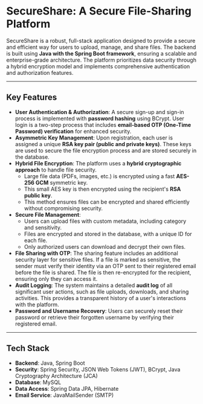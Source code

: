 # SecureShare: A Secure File-Sharing Platform

SecureShare is a robust, full-stack application designed to provide a secure and efficient way for users to upload, manage, and share files. The backend is built using **Java with the Spring Boot framework**, ensuring a scalable and enterprise-grade architecture. The platform prioritizes data security through a hybrid encryption model and implements comprehensive authentication and authorization features.

***

## Key Features

* **User Authentication & Authorization**: A secure sign-up and sign-in process is implemented with **password hashing** using BCrypt. User login is a two-step process that includes **email-based OTP (One-Time Password) verification** for enhanced security.
* **Asymmetric Key Management**: Upon registration, each user is assigned a unique **RSA key pair (public and private keys)**. These keys are used to secure the file encryption process and are stored securely in the database.
* **Hybrid File Encryption**: The platform uses a **hybrid cryptographic approach** to handle file security.
    * Large file data (PDFs, images, etc.) is encrypted using a fast **AES-256 GCM** symmetric key.
    * This small AES key is then encrypted using the recipient's **RSA public key**.
    * This method ensures files can be encrypted and shared efficiently without compromising security.
* **Secure File Management**:
    * Users can upload files with custom metadata, including category and sensitivity.
    * Files are encrypted and stored in the database, with a unique ID for each file.
    * Only authorized users can download and decrypt their own files.
* **File Sharing with OTP**: The sharing feature includes an additional security layer for sensitive files. If a file is marked as sensitive, the sender must verify their identity via an OTP sent to their registered email before the file is shared. The file is then re-encrypted for the recipient, ensuring only they can access it.
* **Audit Logging**: The system maintains a detailed **audit log** of all significant user actions, such as file uploads, downloads, and sharing activities. This provides a transparent history of a user's interactions with the platform.
* **Password and Username Recovery**: Users can securely reset their password or retrieve their forgotten username by verifying their registered email.

***

## Tech Stack

* **Backend**: Java, Spring Boot
* **Security**: Spring Security, JSON Web Tokens (JWT), BCrypt, Java Cryptography Architecture (JCA)
* **Database**: MySQL
* **Data Access**: Spring Data JPA, Hibernate
* **Email Service**: JavaMailSender (SMTP)
